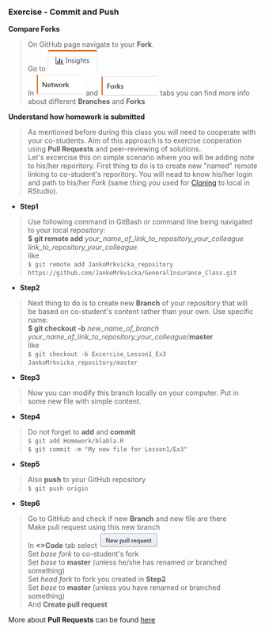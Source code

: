 ### Exercise - Commit and Push
**Compare Forks**
> On GitHub page navigate to your **Fork**.  
> Go to ![](../Support/About_git_files/Insights.png)  
> In ![](../Support/About_git_files/Network.png) and ![](../Support/About_git_files/Forks.png) tabs you can find more info about different **Branches** and **Forks**  

**Understand how homework is submitted**
> As mentioned before during this class you will need to cooperate with your co-students. Aim of this approach is to exercise cooperation using **Pull Requests** and peer-reviewing of solutions.  
> Let's excercise this on simple scenario where you will be adding note to his/her reporitory.
> First thing to do is to create new "named" remote linking to co-student's reporitory. You will nead to know his/her login and path to his/her *Fork* (same thing you used for [Cloning](Ex01_Fork.md) to local in RStudio).  

* **Step1**
> Use following command in GitBash or command line being navigated to your local repository:  
**$ git remote add** *your_name_of_link_to_repository_your_colleague*  *link_to_repository_your_colleague*  
like  
`$ git remote add JankoMrkvicka_repository https://github.com/JankoMrkvicka/GeneralInsurance_Class.git`

* **Step2**
> Next thing to do is to create new **Branch** of your repository that will be based on co-student's content rather than your own. Use specific name:  
**$ git checkout -b** *new_name_of_branch* *your_name_of_link_to_repository_your_colleague*/**master**  
like  
`$ git checkout -b Excercise_Lesson1_Ex3 JankoMrkvicka_repository/master`  

* **Step3**
>  Now you can modify this branch locally on your computer. Put in some new file with simple content.  

* **Step4**
> Do not forget to **add** and **commit**  
`$ git add Homework/blabla.R`  
`$ git commit -m "My new file for Lesson1/Ex3"`  

* **Step5**
> Also **push** to your GitHub repository  
`$ git push origin`  

* **Step6**
> Go to GitHub and check if new **Branch** and new file are there  
> Make pull request using this new branch  
> In **<>Code** tab select ![](../Support/About_git_files/NewPullRequest.png)  
> Set *base fork* to co-student's fork  
> Set *base* to **master** (unless he/she has renamed or branched something)  
> Set *head fork* to fork you created in **Step2**  
> Set *base* to **master** (unless you have renamed or branched something)  
> And **Create pull request**

More about **Pull Requests** can be found [here](https://help.github.com/articles/checking-out-pull-requests-locally)
